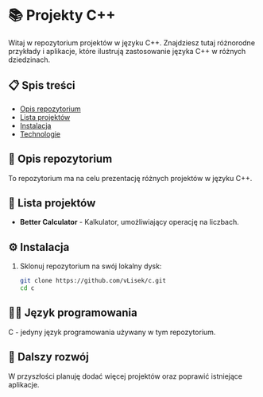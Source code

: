 # 📚 Projekty C++

Witaj w repozytorium projektów w języku C++. Znajdziesz tutaj różnorodne przykłady i aplikacje, które ilustrują zastosowanie języka C++ w różnych dziedzinach.

## 📋 Spis treści

- [Opis repozytorium](#opis-repozytorium)
- [Lista projektów](#lista-projektów)
- [Instalacja](#instalacja)
- [Technologie](#technologie)



## 📝 Opis repozytorium

To repozytorium ma na celu prezentację różnych projektów w języku C++.

## 📂 Lista projektów

- **Better Calculator** - Kalkulator, umożliwiający operację na liczbach.

## ⚙️ Instalacja

1. Sklonuj repozytorium na swój lokalny dysk:
   ```bash
   git clone https://github.com/vLisek/c.git
   cd c

## 🧑‍💻 Język programowania
C - jedyny język programowania używany w tym repozytorium.

## 🚀 Dalszy rozwój
W przyszłości planuję dodać więcej projektów oraz poprawić istniejące aplikacje.
